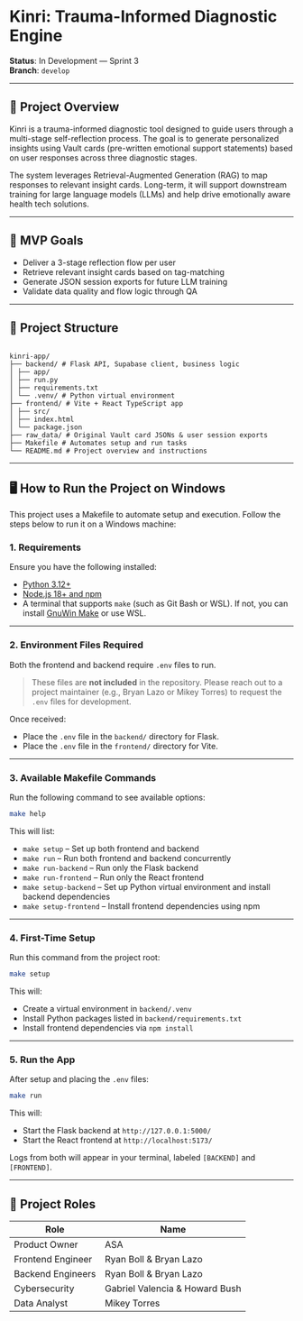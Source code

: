 # Kinri: Trauma-Informed Diagnostic Engine

**Status**: In Development — Sprint 3  
**Branch**: `develop`  

---

## 📌 Project Overview

Kinri is a trauma-informed diagnostic tool designed to guide users through a multi-stage self-reflection process. The goal is to generate personalized insights using Vault cards (pre-written emotional support statements) based on user responses across three diagnostic stages.

The system leverages Retrieval-Augmented Generation (RAG) to map responses to relevant insight cards. Long-term, it will support downstream training for large language models (LLMs) and help drive emotionally aware health tech solutions.

---

## 🎯 MVP Goals

-   Deliver a 3-stage reflection flow per user
-   Retrieve relevant insight cards based on tag-matching
-   Generate JSON session exports for future LLM training
-   Validate data quality and flow logic through QA

---

## 🧱 Project Structure
```

kinri-app/
├── backend/ # Flask API, Supabase client, business logic
│ ├── app/
│ ├── run.py
│ ├── requirements.txt
│ └── .venv/ # Python virtual environment
├── frontend/ # Vite + React TypeScript app
│ ├── src/
│ ├── index.html
│ └── package.json
├── raw_data/ # Original Vault card JSONs & user session exports
├── Makefile # Automates setup and run tasks
└── README.md # Project overview and instructions

````

---

## 🖥️ How to Run the Project on Windows

This project uses a Makefile to automate setup and execution. Follow the steps below to run it on a Windows machine:

### 1. Requirements

Ensure you have the following installed:

- [Python 3.12+](https://www.python.org/downloads/)
- [Node.js 18+ and npm](https://nodejs.org/)
- A terminal that supports `make` (such as Git Bash or WSL).
  If not, you can install [GnuWin Make](http://gnuwin32.sourceforge.net/packages/make.htm) or use WSL.

---

### 2. Environment Files Required

Both the frontend and backend require `.env` files to run.

> These files are **not included** in the repository. Please reach out to a project maintainer (e.g., Bryan Lazo or Mikey Torres) to request the `.env` files for development.

Once received:
- Place the `.env` file in the `backend/` directory for Flask.
- Place the `.env` file in the `frontend/` directory for Vite.

---

### 3. Available Makefile Commands

Run the following command to see available options:

```bash
make help
````

This will list:

-   `make setup` – Set up both frontend and backend
-   `make run` – Run both frontend and backend concurrently
-   `make run-backend` – Run only the Flask backend
-   `make run-frontend` – Run only the React frontend
-   `make setup-backend` – Set up Python virtual environment and install backend dependencies
-   `make setup-frontend` – Install frontend dependencies using npm

---

### 4. First-Time Setup

Run this command from the project root:

```bash
make setup
```

This will:

-   Create a virtual environment in `backend/.venv`
-   Install Python packages listed in `backend/requirements.txt`
-   Install frontend dependencies via `npm install`

---

### 5. Run the App

After setup and placing the `.env` files:

```bash
make run
```

This will:

-   Start the Flask backend at `http://127.0.0.1:5000/`
-   Start the React frontend at `http://localhost:5173/`

Logs from both will appear in your terminal, labeled `[BACKEND]` and `[FRONTEND]`.

---

## 🔐 Project Roles

| Role              | Name                           |
| ----------------- | ------------------------------ |
| Product Owner     | ASA                            |
| Frontend Engineer | Ryan Boll & Bryan Lazo         |
| Backend Engineers | Ryan Boll & Bryan Lazo         |
| Cybersecurity     | Gabriel Valencia & Howard Bush |
| Data Analyst      | Mikey Torres                   |